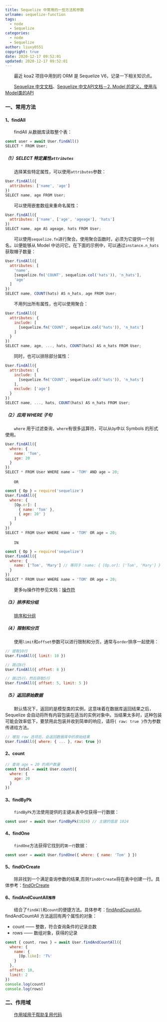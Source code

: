 ```yaml
---
title: Sequelize 中常用的一些方法和参数
urlname: sequelize-function
tags:
  - node
  - Sequelize
categories:
  - node
  - Sequelize
author: liuxy0551
copyright: true
date: 2020-12-17 09:52:01
updated: 2020-12-17 09:52:01
---
```


&emsp;&emsp;最近 koa2 项目中用到的 ORM 是 Sequelize V6，记录一下相关知识点。

<!--more-->

&emsp;&emsp;<a href="https://www.sequelize.com.cn/" target="_black">Sequelize 中文文档</a>、<a href="https://itbilu.com/nodejs/npm/V1PExztfb.html" target="_black">Sequelize 中文API文档－2. Model 的定义、使用与Model类的API</a>


### 一、常用方法

#### 1、findAll

&emsp;&emsp;findAll 从数据库读取整个表：

``` javascript
const user = await User.findAll()
SELECT * FROM User;
```

##### （1）SELECT 特定属性`attributes`

&emsp;&emsp;选择某些特定属性，可以使用`attributes`参数：

``` javascript
User.findAll({
  attributes: ['name', 'age']
})
SELECT name, age FROM User;
```

&emsp;&emsp;可以使用嵌套数组来重命名属性：

``` javascript
User.findAll({
  attributes: ['name', ['age', 'ageage'], 'hats']
})
SELECT name, age AS ageage, hats FROM User;
```

&emsp;&emsp;可以使用`sequelize.fn`进行聚合。使用聚合函数时，必须为它提供一个别名，以便能够从 Model 中访问它。在下面的示例中，可以通过`instance.n_hats`获取帽子数量：

``` javascript
User.findAll({
  attributes: [
    'name',
    [sequelize.fn('COUNT', sequelize.col('hats')), 'n_hats'],
    'age'
  ]
})
SELECT name, COUNT(hats) AS n_hats, age FROM User;
```

&emsp;&emsp;不用列出所有属性，也可以使用聚合：

``` javascript
User.findAll({
  attributes: {
    include: [
      [sequelize.fn('COUNT', sequelize.col('hats')), 'n_hats']
    ]
  }
})
SELECT name, age, ..., hats, COUNT(hats) AS n_hats FROM User;
```

&emsp;&emsp;同时，也可以排除部分属性：

``` javascript
User.findAll({
  attributes: {
    include: [
      [sequelize.fn('COUNT', sequelize.col('hats')), 'n_hats']
    ],
    exclude: ['age']
  }
})
SELECT name, ..., hats, COUNT(hats) AS n_hats FROM User;
```

##### （2）应用 WHERE 子句

&emsp;&emsp;`where` 用于过滤查询，`where`有很多运算符，可以从`Op`中以 Symbols 的形式使用。

``` javascript
User.findAll({
  where: {
    name: 'Tom',
    age: 20
  }
})
SELECT * FROM User WHERE name = 'TOM' AND age = 20;
```

&emsp;&emsp;`OR`

``` javascript
const { Op } = require('sequelize')
User.findAll({
  where: {
    [Op.or]: [
      { name: 'Tom' },
      { age: 20' }
    ]
  }
})
SELECT * FROM User WHERE name = 'TOM' OR age = 20;
```

&emsp;&emsp;`IN`

``` javascript
const { Op } = require('sequelize')
User.findAll({
  where: {
    name: ['Tom', 'Mary'] // 等同于：name: { [Op.or]: ['Tom', 'Mary'] }
  }
})
SELECT * FROM User WHERE name = 'TOM' OR age = 20;
```

&emsp;&emsp;更多`Op`操作符参见文档：<a href="https://www.sequelize.com.cn/core-concepts/model-querying-basics#%E6%93%8D%E4%BD%9C%E7%AC%A6" target="_black">操作符</a>

##### （3）排序和分组

&emsp;&emsp;<a href="https://www.sequelize.com.cn/core-concepts/model-querying-basics#%E6%8E%92%E5%BA%8F%E5%92%8C%E5%88%86%E7%BB%84" target="_black">排序和分组</a>

##### （4）限制和分页

&emsp;&emsp;使用`limit`和`offset`参数可以进行限制和分页，通常与`order`排序一起使用：

``` javascript
// 提取10行
User.findAll({ limit: 10 })

// 跳过8行
User.findAll({ offset: 8 })

// 跳过5行，然后获取5行
User.findAll({ offset: 5, limit: 5 })
```

##### （5）返回原始数据

&emsp;&emsp;默认情况下，返回的是模型类的实例，这意味着在数据库返回结果之后，Sequelize 会自动将所有内容包装在适当的实例对象中。当结果太多时，这种包装可能会效率低下，要禁用此包装并收到简单的响应，请将`{ raw: true }`作为参数传递给方法。

``` javascript
// 增加 raw 选项后，会返回数据库中的原始结果
User.findAll({ where: { ... }, raw: true })
```

#### 2、count

``` javascript
// 查询 age = 20 的用户数量
const total = await User.count({
  where: {
    age: 20
  }
})
```

#### 3、findByPk

&emsp;&emsp;`findByPk`方法使用提供的主键从表中仅获得一行数据：

``` javascript
const user = await User.findByPk(1024) // 主键的值是 1024
```

#### 4、findOne

&emsp;&emsp;`findOne`方法获得它找到的`第一行`数据：

``` javascript
const user = await User.findOne({ where: { name: 'Tom' } })
```

#### 5、findOrCreate

&emsp;&emsp;除非找到一个满足查询参数的结果,否则`findOrCreate`将在表中创建一行。具体参考：<a href="https://www.sequelize.com.cn/core-concepts/model-querying-finders#findorcreate" target="_black">findOrCreate</a>


#### 6、findAndCountAll`推荐`

&emsp;&emsp;结合了`findAll`和`count`的便捷方法。具体参考：<a href="https://www.sequelize.com.cn/core-concepts/model-querying-finders#findandcountall" target="_black">findAndCountAll</a>。findAndCountAll 方法返回有两个属性的对象：
- count —— 整数，符合查询条件的记录总数
- rows —— 数组对象，获得的记录

``` javascript
const { count, rows } = await User.findAndCountAll({
  where: {
    name: {
      [Op.like]: 'T%'
    }
  },
  offset: 10,
  limit: 2
})
console.log(count)
console.log(rows)
```


### 二、作用域

&emsp;&emsp;<a href="https://www.sequelize.com.cn/other-topics/scopes" target="_black">作用域用于帮助复用代码</a>

